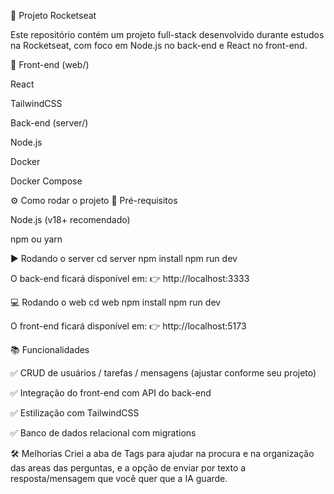 📌 Projeto Rocketseat

Este repositório contém um projeto full-stack desenvolvido durante estudos na Rocketseat, com foco em Node.js no back-end e React no front-end.

🔹 Front-end (web/)

React

TailwindCSS

Back-end (server/)

Node.js

Docker

Docker Compose

⚙️ Como rodar o projeto
🔧 Pré-requisitos

Node.js
 (v18+ recomendado)

npm
 ou yarn

▶️ Rodando o server
cd server
npm install
npm run dev


O back-end ficará disponível em:
👉 http://localhost:3333

💻 Rodando o web
cd web
npm install
npm run dev


O front-end ficará disponível em:
👉 http://localhost:5173

📚 Funcionalidades

✅ CRUD de usuários / tarefas / mensagens (ajustar conforme seu projeto)

✅ Integração do front-end com API do back-end

✅ Estilização com TailwindCSS

✅ Banco de dados relacional com migrations

🛠️ Melhorias
 Criei a aba de Tags para ajudar na procura e na organização das areas das perguntas, e a opção de enviar por texto a resposta/mensagem que você quer que a IA guarde.



